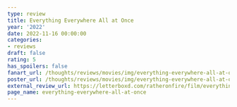 ```yaml
---
type: review
title: Everything Everywhere All at Once
year: '2022'
date: 2022-11-16 00:00:00
categories:
- reviews
draft: false
rating: 5
has_spoilers: false
fanart_url: /thoughts/reviews/movies/img/everything-everywhere-all-at-once_fanart.png
poster_url: /thoughts/reviews/movies/img/everything-everywhere-all-at-once_poster.png
external_review_url: https://letterboxd.com/ratheronfire/film/everything-everywhere-all-at-once/
page_name: everything-everywhere-all-at-once
---
```


